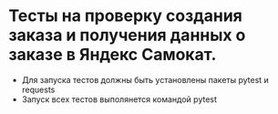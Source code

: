 ﻿# Тесты на проверку создания заказа и получения данных о заказе в Яндекс Самокат.
- Для запуска тестов должны быть установлены пакеты pytest и requests
- Запуск всех тестов выполянется командой pytest
